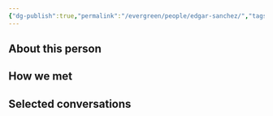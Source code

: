 ```yaml
---
{"dg-publish":true,"permalink":"/evergreen/people/edgar-sanchez/","tags":["people","non_geo"]}
---
```


## About this person


## How we met


## Selected conversations
